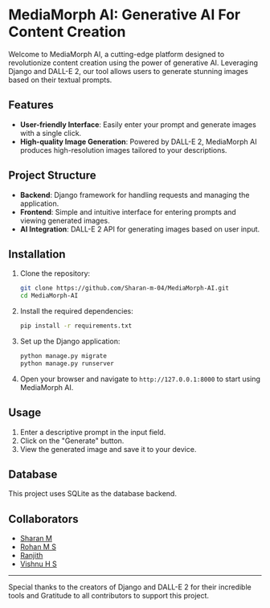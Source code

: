 # MediaMorph AI: Generative AI For Content Creation

Welcome to MediaMorph AI, a cutting-edge platform designed to revolutionize content creation using the power of generative AI. Leveraging Django and DALL-E 2, our tool allows users to generate stunning images based on their textual prompts.

## Features

- **User-friendly Interface**: Easily enter your prompt and generate images with a single click.
- **High-quality Image Generation**: Powered by DALL-E 2, MediaMorph AI produces high-resolution images tailored to your descriptions.

## Project Structure

- **Backend**: Django framework for handling requests and managing the application.
- **Frontend**: Simple and intuitive interface for entering prompts and viewing generated images.
- **AI Integration**: DALL-E 2 API for generating images based on user input.

## Installation

1. Clone the repository:
   ```bash
   git clone https://github.com/Sharan-m-04/MediaMorph-AI.git
   cd MediaMorph-AI
   ```

2. Install the required dependencies:
   ```bash
   pip install -r requirements.txt
   ```

3. Set up the Django application:
   ```bash
   python manage.py migrate
   python manage.py runserver
   ```

4. Open your browser and navigate to `http://127.0.0.1:8000` to start using MediaMorph AI.

## Usage

1. Enter a descriptive prompt in the input field.
2. Click on the "Generate" button.
3. View the generated image and save it to your device.

## Database

This project uses SQLite as the database backend.

## Collaborators

- [Sharan M](https://github.com/Sharan-m-04)
- [Rohan M S](https://github.com/Rohan-ms23)
- [Ranjith](https://github.com/ranjith-nayak)
- [Vishnu H S](https://github.com/VisHnuhs117)

---

Special thanks to the creators of Django and DALL-E 2 for their incredible tools and Gratitude to all contributors to support this project.
